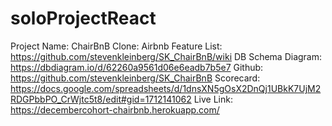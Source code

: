 # soloProjectReact
 Project Name: ChairBnB
   Clone: Airbnb
   Feature List: https://github.com/stevenkleinberg/SK_ChairBnB/wiki
   DB Schema Diagram: https://dbdiagram.io/d/62260a9561d06e6eadb7b5e7
   Github:  https://github.com/stevenkleinberg/SK_ChairBnB
   Scorecard: https://docs.google.com/spreadsheets/d/1dnsXN5gOsX2DnQj1UBkK7UjM2RDGPbbPO_CrWjtc5t8/edit#gid=1712141062
   Live Link: https://decembercohort-chairbnb.herokuapp.com/
